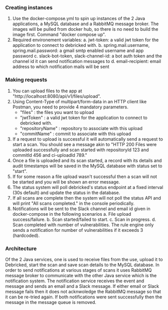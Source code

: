 ### Creating instances
1. Use the docker-compose.yml to spin up instances of the 2 Java applications, a MySQL database and a RabbitMQ message broker. The images will be pulled from docker hub, so there is no need to build the image first. Command "docker compose up".
2. Required environement variables:
   a. jwt-token: a valid jwt token for the application to connect to debricked with.
   b. spring.mail.username, spring.mail.password: a gmail smtp enabled username and app password
   c. slack-bot-token, slack-channel-id: a bot auth token and the channel id it can send notification messages to
   d. email-recipient: email address to which notification mails will be sent

### Making requests
1. You can upload files to the app at "http://localhost:8080/api/v1/files/upload".
2. Using Content-Type of multipart/form-data in an HTTP client like Postman, you need to provide 4 mandatory parameters.
   - "files" : the files you want to upload
   - "jwtToken" : a valid jwt token for the application to connect to debricked with.
   - "repositoryName" : repository to associate with this upload
   - "commitName" : commit to associate with this upload
3. If a request to upload is successful it will automatically send a request to start a scan. You should see a message akin to "HTTP 200 Files were uploaded successfully and scan started with repositoryId 123 and commitId 456 and ci-uploadId 789."
4. Once a file is uploaded and its scan started, a record with its details and audit timestamps will be saved in the MySQL database with status set to "start".
5. If for some reason a file upload wasn't successful then a scan will not be started and you will be shown an error message.
6. The status system will poll debricked's status endpoint at a fixed interval (30s default) and update the status in the database.
7. If all scans are complete then the system will not poll the status API and will print "All scans completed." in the console periodically.
8. Notifications will be sent to the Slack channel and email id given in docker-compose in the following scenarios
   a. File upload success/failure.
   b. Scan started/failed to start.
   c. Scan in progress.
   d. Scan completed with number of vulnerabilities. The rule engine only sends a notification for number of vulnerabilities if it exceeds 3 (hardcoded).

### Architecture
Of the 2 Java services, one is used to receive files from the use, upload it to Debricked, start the scan and save scan details to the MySQL database. In order to send notifications at various stages of scans it uses RabbitMQ message broker to communicate with the other Java service which is the notification system. The notification service receives the event and message and sends an email and a Slack message. If either email or Slack message fails then it does not acknwoledge the RabbitMQ message so that it can be re-tried again. If both notifications were sent successfully then the message in the message queue is removed.
